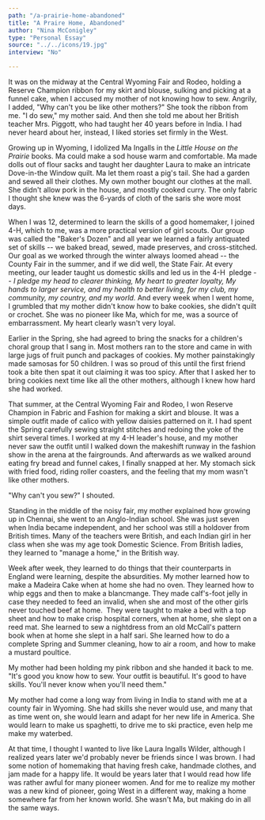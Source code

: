 ```yaml
---
path: "/a-prairie-home-abandoned"
title: "A Praire Home, Abandoned"
author: "Nina McConigley"
type: "Personal Essay"
source: "../../icons/19.jpg"
interview: "No"

---
```


It was on the midway at the Central Wyoming Fair and Rodeo, holding a Reserve Champion ribbon for my skirt and blouse, sulking and picking at a funnel cake, when I accused my mother of not knowing how to sew. Angrily, I added, "Why can't you be like other mothers?" She took the ribbon from me. "I do sew," my mother said. And then she told me about her British teacher Mrs. Piggott, who had taught her 40 years before in India. I had never heard about her, instead, I liked stories set firmly in the West. 

Growing up in Wyoming, I idolized Ma Ingalls in the *Little House on the Prairie* books. Ma could make a sod house warm and comfortable. Ma made dolls out of flour sacks and taught her daughter Laura to make an intricate Dove-in-the Window quilt. Ma let them roast a pig's tail. She had a garden and sewed all their clothes. My own mother bought our clothes at the mall. She didn't allow pork in the house, and mostly cooked curry. The only fabric I thought she knew was the 6-yards of cloth of the saris she wore most days.

When I was 12, determined to learn the skills of a good homemaker, I joined 4-H, which to me, was a more practical version of girl scouts. Our group was called the "Baker's Dozen" and all year we learned a fairly antiquated set of skills -- we baked bread, sewed, made preserves, and cross-stitched. Our goal as we worked through the winter always loomed ahead -- the County Fair in the summer, and if we did well, the State Fair. At every meeting, our leader taught us domestic skills and led us in the 4-H  pledge -- *I pledge my head to clearer thinking, My heart to greater loyalty, My hands to larger service, and my health to better living, for my club, my community, my country, and my world.* And every week when I went home, I grumbled that my mother didn't know how to bake cookies, she didn't quilt or crochet. She was no pioneer like Ma, which for me, was a source of embarrassment. My heart clearly wasn't very loyal.

Earlier in the Spring, she had agreed to bring the snacks for a children's choral group that I sang in. Most mothers ran to the store and came in with large jugs of fruit punch and packages of cookies. My mother painstakingly made samosas for 50 children. I was so proud of this until the first friend took a bite then spat it out claiming it was too spicy. After that I asked her to bring cookies next time like all the other mothers, although I knew how hard she had worked.

That summer, at the Central Wyoming Fair and Rodeo, I won Reserve Champion in Fabric and Fashion for making a skirt and blouse. It was a simple outfit made of calico with yellow daisies patterned on it. I had spent the Spring carefully sewing straight stitches and redoing the yoke of the shirt several times. I worked at my 4-H leader's house, and my mother never saw the outfit until I walked down the makeshift runway in the fashion show in the arena at the fairgrounds. And afterwards as we walked around eating fry bread and funnel cakes, I finally snapped at her. My stomach sick with fried food, riding roller coasters, and the feeling that my mom wasn't like other mothers. 

"Why can't you sew?" I shouted.

Standing in the middle of the noisy fair, my mother explained how growing up in Chennai, she went to an Anglo-Indian school. She was just seven when India became independent, and her school was still a holdover from British times. Many of the teachers were British, and each Indian girl in her class when she was my age took Domestic Science. From British ladies, they learned to "manage a home," in the British way.

Week after week, they learned to do things that their counterparts in England were learning, despite the absurdities. My mother learned how to make a Madeira Cake when at home she had no oven. They learned how to whip eggs and then to make a blancmange. They made calf's-foot jelly in case they needed to feed an invalid, when she and most of the other girls never touched beef at home.  They were taught to make a bed with a top sheet and how to make crisp hospital corners, when at home, she slept on a reed mat. She learned to sew a nightdress from an old McCall's pattern book when at home she slept in a half sari. She learned how to do a complete Spring and Summer cleaning, how to air a room, and how to make a mustard poultice.

My mother had been holding my pink ribbon and she handed it back to me. "It's good you know how to sew. Your outfit is beautiful. It's good to have skills. You'll never know when you'll need them."  

My mother had come a long way from living in India to stand with me at a county fair in Wyoming. She had skills she never would use, and many that as time went on, she would learn and adapt for her new life in America. She would learn to make us spaghetti, to drive me to ski practice, even help me make my waterbed.

At that time, I thought I wanted to live like Laura Ingalls Wilder, although I realized years later we'd probably never be friends since I was brown. I had some notion of homemaking that having fresh cake, handmade clothes, and jam made for a happy life. It would be years later that I would read how life was rather awful for many pioneer women. And for me to realize my mother was a new kind of pioneer, going West in a different way, making a home somewhere far from her known world. She wasn't Ma, but making do in all the same ways.